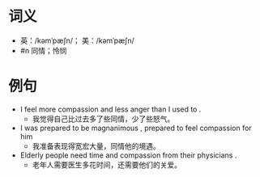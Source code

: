 # 词义
- 英：/kəmˈpæʃn/； 美：/kəmˈpæʃn/
- #n 同情；怜悯
# 例句
- I feel more compassion and less anger than I used to .
	- 我觉得自己比过去多了些同情，少了些怒气。
- I was prepared to be magnanimous , prepared to feel compassion for him
	- 我准备表现得宽宏大量，同情他的境遇。
- Elderly people need time and compassion from their physicians .
	- 老年人需要医生多花时间，还需要他们的关爱。
